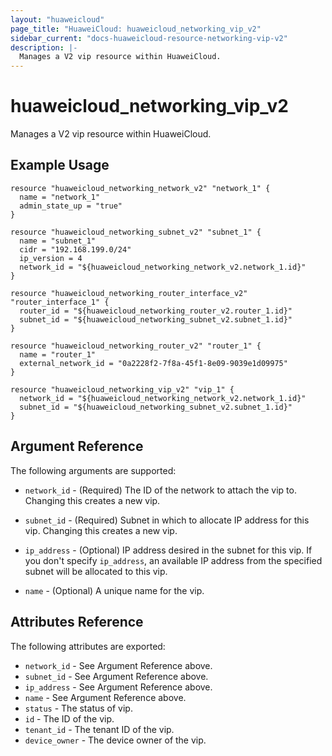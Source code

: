 ```yaml
---
layout: "huaweicloud"
page_title: "HuaweiCloud: huaweicloud_networking_vip_v2"
sidebar_current: "docs-huaweicloud-resource-networking-vip-v2"
description: |-
  Manages a V2 vip resource within HuaweiCloud.
---
```


# huaweicloud\_networking\_vip_v2

Manages a V2 vip resource within HuaweiCloud.

## Example Usage

```hcl
resource "huaweicloud_networking_network_v2" "network_1" {
  name = "network_1"
  admin_state_up = "true"
}

resource "huaweicloud_networking_subnet_v2" "subnet_1" {
  name = "subnet_1"
  cidr = "192.168.199.0/24"
  ip_version = 4
  network_id = "${huaweicloud_networking_network_v2.network_1.id}"
}

resource "huaweicloud_networking_router_interface_v2" "router_interface_1" {
  router_id = "${huaweicloud_networking_router_v2.router_1.id}"
  subnet_id = "${huaweicloud_networking_subnet_v2.subnet_1.id}"
}

resource "huaweicloud_networking_router_v2" "router_1" {
  name = "router_1"
  external_network_id = "0a2228f2-7f8a-45f1-8e09-9039e1d09975"
}

resource "huaweicloud_networking_vip_v2" "vip_1" {
  network_id = "${huaweicloud_networking_network_v2.network_1.id}"
  subnet_id = "${huaweicloud_networking_subnet_v2.subnet_1.id}"
}
```

## Argument Reference

The following arguments are supported:

* `network_id` - (Required) The ID of the network to attach the vip to.
    Changing this creates a new vip.

* `subnet_id` - (Required) Subnet in which to allocate IP address for this vip.
    Changing this creates a new vip.

* `ip_address` - (Optional) IP address desired in the subnet for this vip.
    If you don't specify `ip_address`, an available IP address from
    the specified subnet will be allocated to this vip.

* `name` - (Optional) A unique name for the vip.

## Attributes Reference

The following attributes are exported:

* `network_id` - See Argument Reference above.
* `subnet_id` - See Argument Reference above.
* `ip_address` - See Argument Reference above.
* `name` - See Argument Reference above.
* `status` - The status of vip.
* `id` - The ID of the vip.
* `tenant_id` - The tenant ID of the vip.
* `device_owner` - The device owner of the vip.
